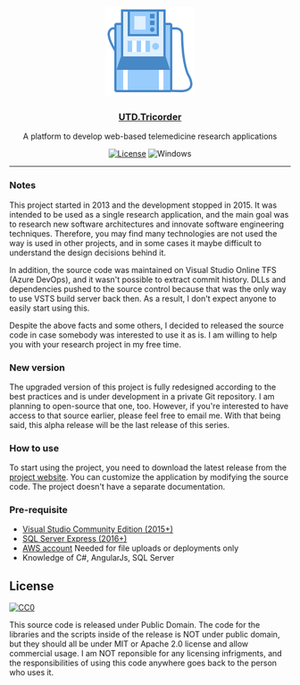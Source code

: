 <p align="center">
    <a href="https://mohghaderi.github.io/utd.tricorder.docs/"><img src="/static/utd-tricorder-icon.svg" width="160" alt="Tricorder Icon" /></a>
</p>
<h3 align="center"><a href="https://mohghaderi.github.io/utd.tricorder.docs/">UTD.Tricorder</a></h3>
<p align="center">A platform to develop web-based telemedicine research applications
    <p>
        <p align="center">
            <a href=""><img src="https://badgen.net/badge/license/public domain/f2a" alt="License"></a>
            <img src="https://badgen.net/badge//windows?icon=windows" alt="Windows">
        </p>
    </p>
</p>

---

### Notes

This project started in 2013 and the development stopped in 2015.
It was intended to be used as a single research application, and 
the main goal was to research new software architectures and innovate software engineering techniques.
Therefore, you may find many technologies are not used the way is used in other projects, 
and in some cases it maybe difficult to understand the design decisions behind it.

In addition, the source code was maintained on Visual Studio Online TFS (Azure DevOps), and it wasn't possible to extract commit history.
DLLs and dependencies pushed to the source control because that was the only way to use VSTS build server back then. 
As a result, I don't expect anyone to easily start using this.

Despite the above facts and some others, I decided to released the source code in case somebody was interested to use it as is.
I am willing to help you with your research project in my free time.

### New version
The upgraded version of this project is fully redesigned according to the best practices and is under development in a private Git repository.
I am planning to open-source that one, too. However, if you're interested to have access to that source earlier, please feel free to email me.
With that being said, this alpha release will be the last release of this series.

### How to use

To start using the project, you need to download the latest release from the [project website](https://mohghaderi.github.io/utd.tricorder.docs/).
You can customize the application by modifying the source code. The project doesn't have a separate documentation.

### Pre-requisite
- [Visual Studio Community Edition (2015+)](https://visualstudio.microsoft.com/downloads/)
- [SQL Server Express (2016+)](https://www.microsoft.com/en-us/sql-server/sql-server-editions-express)
- [AWS account](https://aws.amazon.com/) Needed for file uploads or deployments only
- Knowledge of C#, AngularJs, SQL Server

## License
[![CC0](http://mirrors.creativecommons.org/presskit/buttons/88x31/svg/cc-zero.svg)](https://creativecommons.org/publicdomain/zero/1.0/)

This source code is released under Public Domain.
The code for the libraries and the scripts inside of the release is NOT under public domain, but they should all be under MIT or Apache 2.0 license and allow commercial usage.
I am NOT reponsible for any licensing infrigments, and the responsibilities of using this code anywhere goes back to the person who uses it.
